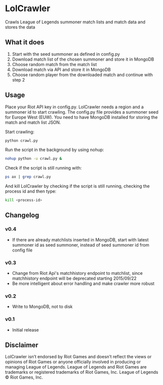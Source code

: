 # LolCrawler
Crawls League of Legends summoner match lists and match data and stores the data


## What it does
1. Start with the seed summoner as defined in config.py
2. Download match list of the chosen summoner and store it in MongoDB
3. Choose random match from the match list
4. Download match via API and store it in MongoDB
5. Choose random player from the downloaded match and continue with step 2

## Usage
Place your Riot API key in config.py. LolCrawler needs a region and a summoner id to start crawling. The config.py file provides a summoner seed for Europe West (EUW). You need to have MongoDB installed for storing the match and match list JSON.

Start crawling:

```bash
python crawl.py
```

Run the script in the background by using nohup:
```bash
nohup python -u crawl.py &
```

Check if the script is still running with:
```bash
ps ax | grep crawl.py
```

And kill LolCrawler by checking if the script is still running, checking the process id and then type:
```bash
kill <process-id>
```
## Changelog

### v0.4
- If there are already matchlists inserted in MongoDB, start with latest summoner id as seed summoner, instead of seed summoner id from config file

### v0.3
- Change from Riot Api's matchhistory endpoint to matchlist, since matchhistory endpoint will be deprecated starting 2015/09/22
- Be more intelligent about error handling and make crawler more robust

### v0.2
- Write to MongoDB, not to disk
### v0.1
- Initial release

## Disclaimer
LolCrawler isn’t endorsed by Riot Games and doesn’t reflect the views or opinions of Riot Games or anyone officially involved in producing or managing League of Legends. League of Legends and Riot Games are trademarks or registered trademarks of Riot Games, Inc. League of Legends © Riot Games, Inc.




